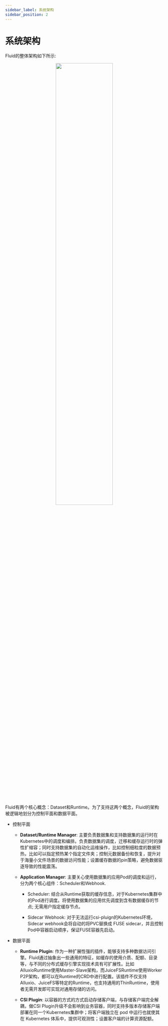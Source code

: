 ```yaml
---
sidebar_label: 系统架构
sidebar_position: 2
---
```


# 系统架构

Fluid的整体架构如下所示:

<div align="center">
  <img src="/fluid-website-demo/concepts/architecture.png" title="perspective" height="60%" width="60%" alt=""/>
</div>


Fluid有两个核心概念：Dataset和Runtime。为了支持这两个概念，Fluid的架构被逻辑地划分为控制平面和数据平面。


- 控制平面 

  - **Dataset/Runtime Manager**: 主要负责数据集和支持数据集的运行时在Kubernetes中的调度和编排。负责数据集的调度，迁移和缓存运行时的弹性扩缩容；同时支持数据集的自动化运维操作，比如控制细粒度的数据预热，比如可以指定预热某个指定文件夹；控制元数据备份和恢复，提升对于海量小文件场景的数据访问性能；设置缓存数据的pin策略，避免数据驱逐导致的性能震荡。


  - **Application Manager**: 主要关心使用数据集的应用Pod的调度和运行，分为两个核心组件：Scheduler和Webhook.

    - Scheduler: 结合从Runtime获取的缓存信息，对于Kubernetes集群中的Pod进行调度。将使用数据集的应用优先调度到含有数据缓存的节点; 无需用户指定缓存节点。

    - Sidecar Webhook: 对于无法运行csi-pluign的Kubernetes环境， Sidecar webhook会将自动的将PVC替换成 FUSE sidecar，并且控制Pod中容器启动顺序，保证FUSE容器先启动。


 - 数据平面

   - **Runtime Plugin**: 作为一种扩展性强的插件，能够支持多种数据访问引擎。Fluid通过抽象出一些通用的特征，如缓存的使用介质、配额、目录等，与不同的分布式缓存引擎实现技术具有可扩展性。比如AlluxioRuntime使用Master-Slave架构，而JuiceFSRuntime使用Worker P2P架构，都可以在Runtime的CRD中进行配置。该插件不仅支持Alluxio、JuiceFS等特定的Runtime，也支持通用的ThinRuntime，使用者无需开发即可实现对通用存储的访问。


   - **CSI Plugin**: 以容器的方式的方式启动存储客户端，与存储客户端完全解耦，做CSI Plugin升级不会影响到业务容器，同时支持多版本存储客户端部署在同一个Kubernetes集群中；将客户端独立在 pod 中运行也就使其在 Kubernetes 体系中，提供可观测性；设置客户端的计算资源配额。
